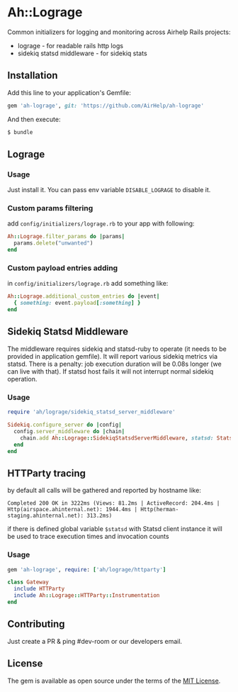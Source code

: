 # Ah::Lograge
Common initializers for logging and monitoring across Airhelp Rails projects:
* lograge - for readable rails http logs
* sidekiq statsd middleware - for sidekiq stats

## Installation
Add this line to your application's Gemfile:

```ruby
gem 'ah-lograge', git: 'https://github.com/AirHelp/ah-lograge'
```

And then execute:
```bash
$ bundle
```

## Lograge

### Usage
Just install it. You can pass env variable `DISABLE_LOGRAGE` to disable it.

### Custom params filtering
add `config/initializers/lograge.rb` to your app with following:
```ruby
Ah::Lograge.filter_params do |params|
  params.delete("unwanted")
end
```

### Custom payload entries adding

in `config/initializers/lograge.rb` add something like:

```ruby
Ah::Lograge.additional_custom_entries do |event|
  { something: event.payload[:something] }
end
```

## Sidekiq Statsd Middleware
The middleware requires sidekiq and statsd-ruby to operate (it needs to be provided in application gemfile).
It will report various sidekiq metrics via statsd. There is a penalty: job execution duration will be 0.08s longer (we can live with that).
If statsd host fails it will not interrupt normal sidekiq operation.

### Usage

```ruby
require 'ah/lograge/sidekiq_statsd_server_middleware'

Sidekiq.configure_server do |config|
  config.server_middleware do |chain|
    chain.add Ah::Lograge::SidekiqStatsdServerMiddleware, statsd: Statsd.new(Settings.statsd_host)
  end
end
```

## HTTParty tracing
by default all calls will be gathered and reported by hostname like:
```
Completed 200 OK in 3222ms (Views: 81.2ms | ActiveRecord: 204.4ms | Http(airspace.ahinternal.net): 1944.4ms | Http(herman-staging.ahinternal.net): 313.2ms)
```
if there is defined global variable `$statsd` with Statsd client instance 
it will be used to trace execution times and invocation counts

### Usage
```ruby
gem 'ah-lograge', require: ['ah/lograge/httparty']

class Gateway
  include HTTParty
  include Ah::Lograge::HTTParty::Instrumentation
end
```

## Contributing
Just create a PR & ping #dev-room or our developers email.

## License
The gem is available as open source under the terms of the [MIT License](http://opensource.org/licenses/MIT).
